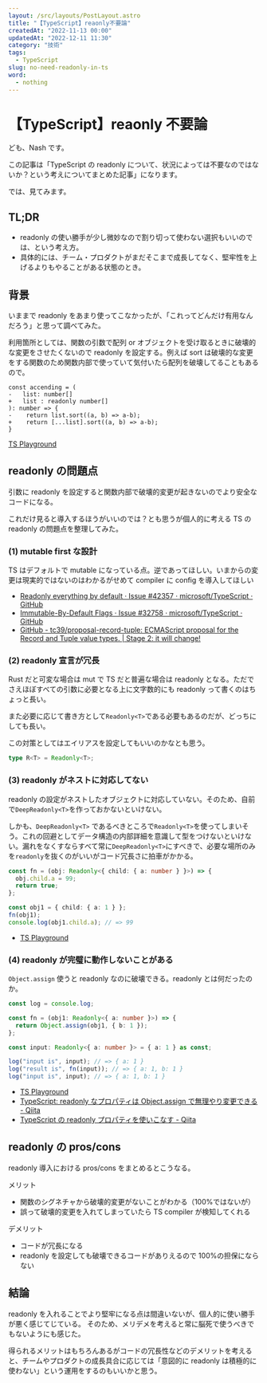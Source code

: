 ```yaml
---
layout: /src/layouts/PostLayout.astro
title: "【TypeScript】reaonly不要論"
createdAt: "2022-11-13 00:00"
updatedAt: "2022-12-11 11:30"
category: "技術"
tags:
  - TypeScript
slug: no-need-readonly-in-ts
word:
  - nothing
---
```


# 【TypeScript】reaonly 不要論

ども、Nash です。

この記事は「TypeScript の readonly について、状況によっては不要なのではないか？という考えについてまとめた記事」になります。

では、見てみます。

## TL;DR

- readonly の使い勝手が少し微妙なので割り切って使わない選択もいいのでは、という考え方。
- 具体的には、チーム・プロダクトがまだそこまで成長してなく、堅牢性を上げるよりもやることがある状態のとき。

## 背景

いままで readonly をあまり使ってこなかったが、「これってどんだけ有用なんだろう」と思って調べてみた。

利用箇所としては、関数の引数で配列 or オブジェクトを受け取るときに破壊的な変更をさせたくないので readonly を設定する。例えば sort は破壊的な変更をする関数のため関数内部で使っていて気付いたら配列を破壊してることもあるので。

```git
const accending = (
-   list: number[]
+   list : readonly number[]
): number => {
-    return list.sort((a, b) => a-b);
+    return [...list].sort((a, b) => a-b);
}
```

[TS Playground](https://www.typescriptlang.org/play?#code/N4KABBYMYPYHYGcAuYCGUoFM4BMCWcA5mALxgAUANnsgFxhwCuAtgEaYBOA2gLoCUYekzadepAHxhQkGR0xJGHOGGrIAdAhgck5cqgA0YVgJKTUAWmPhIAXxDWIsRClUoyXAIyGPABh+GAJkMATmCeAG4HaHhkMDkERko3NAxsfCIqGiQ+SJknTUpMNUoYQnIAIi4cVCJOHnLDcvjElBoGuMwEpIEAeh7TME9AkODvPx4o-JhC4tKKqprCOvby1zAaMHbXAQg+gaGwILBQsZ8JuxBpSHyUdCxcAmIyTLoO1Bx4SgBPBhZ2bn4gl+IgBEikUUgcgUSkGajhrh4Gi0Oj0hmMYIsVhkFzyMRcWVIgy8YF8-kOIwikzxHS6yTuaUeL2yuWuMWmRRKZUqCFQADNMPVGs0kusEJtDMLsmA9pIDkcTiTxlTEOzZlyuDz+YLNmsNlssjtpf1ZcTScNjud7EA)

## readonly の問題点

引数に readonly を設定すると関数内部で破壊的変更が起きないのでより安全なコードになる。

これだけ見ると導入するほうがいいのでは？とも思うが個人的に考える TS の readonly の問題点を整理してみた。

### (1) mutable first な設計

TS はデフォルトで mutable になっている点。逆であってほしい。いまからの変更は現実的ではないのはわかるがせめて compiler に config を導入してほしい

- [Readonly everything by default · Issue #42357 · microsoft/TypeScript · GitHub](https://github.com/microsoft/TypeScript/issues/42357)
- [Immutable-By-Default Flags · Issue #32758 · microsoft/TypeScript · GitHub](https://github.com/microsoft/TypeScript/issues/32758)
- [GitHub - tc39/proposal-record-tuple: ECMAScript proposal for the Record and Tuple value types. | Stage 2: it will change!](https://github.com/tc39/proposal-record-tuple)

### (2) readonly 宣言が冗長

Rust だと可変な場合は mut で TS だと普遍な場合は readonly となる。ただでさえほぼすべての引数に必要となる上に文字数的にも readonly って書くのはちょっと長い。

また必要に応じて書き方として`Readonly<T>`である必要もあるのだが、どっちにしても長い。

この対策としてはエイリアスを設定してもいいのかなとも思う。

```ts
type R<T> = Readonly<T>;
```

### (3) readonly がネストに対応してない

readonly の設定がネストしたオブジェクトに対応していない。そのため、自前で`DeepReadonly<T>`を作っておかないといけない。

しかも、`DeepReadonly<T>` であるべきところで`Readonly<T>`を使ってしまいそう。これの回避としてデータ構造の内部詳細を意識して型をつけないといけない。漏れをなくすならすべて常に`DeepReadonly<T>`にすべきで、必要な場所のみを`readonly`を抜くのがいいがコード冗長さに拍車がかかる。

```ts
const fn = (obj: Readonly<{ child: { a: number } }>) => {
  obj.child.a = 99;
  return true;
};

const obj1 = { child: { a: 1 } };
fn(obj1);
console.log(obj1.child.a); // => 99
```

- [TS Playground](https://www.typescriptlang.org/play?ts=4.9.0-dev.20221007&ssl=8&ssc=35&pln=1&pc=1#code/MYewdgzgLgBAZmGBeGAKEAjAVgLhgJQFMBDAE3ABsBPAHgG8ZgALASwtLweLzAFcBbDIQBOMAL5iAfAEpkkmHQBQMFTExYAdMzakNxZDACchgNzLVwwlF7DEUYb0JmxixaEix1ARgMNt7ThhuGB8xcUUEdGwvaTdwCBAKQg0KEABzKKwvLVZ2PVkAegK5I0NXIA)

### (4) readonly が完璧に動作しないことがある

`Object.assign` 使うと readonly なのに破壊できる。readonly とは何だったのか。

```ts
const log = console.log;

const fn = (obj1: Readonly<{ a: number }>) => {
  return Object.assign(obj1, { b: 1 });
};

const input: Readonly<{ a: number }> = { a: 1 } as const;

log("input is", input); // => { a: 1 }
log("result is", fn(input)); // => { a: 1, b: 1 }
log("input is", input); // => { a: 1, b: 1 }
```

- [TS Playground](https://www.typescriptlang.org/play?ts=4.8.4#code/MYewdgzgLgBANiA5jAvDUkRwKYDoGIDcAUMRtDAGZiowAUIARgFYCMAXDAErYCGAJuDgBPADwBvXpzABXALaNsAJwC+APgCUqNTHHEYBmEuxQZSmgHkW2YFFy8IEAJaIwDFqwA0uxp1YqNQkMYYhVSclgnMAAHGShOHgEhMUlpeUVVHTRUmH8YB3RwaBJiAjoAIijYyIhy7yq4wOCDAHoW7V18vxgwsvLjCBk4GrqDajoGqA0tNo7xLtzvX1ye0qQKyZgnWvqYxubW9pQdealFmGXWVaA)
- [TypeScript: readonly なプロパティは Object.assign で無理やり変更できる - Qiita](https://qiita.com/suin/items/97247695ded57c927316)
- [TypeScript の readonly プロパティを使いこなす - Qiita](https://qiita.com/uhyo/items/0fd033ff1aed9b4b32dd#%E5%9E%8B%E3%82%B7%E3%82%B9%E3%83%86%E3%83%A0%E3%81%A8%E3%81%AE%E9%96%A2%E4%BF%82%E6%B3%A8%E6%84%8F%E7%82%B9)

## readonly の pros/cons

readonly 導入における pros/cons をまとめるとこうなる。

メリット

- 関数のシグネチャから破壊的変更がないことがわかる（100%ではないが）
- 誤って破壊的変更を入れてしまっていたら TS compiler が検知してくれる

デメリット

- コードが冗長になる
- readonly を設定しても破壊できるコードがありえるので 100%の担保にならない

## 結論

readonly を入れることでより堅牢になる点は間違いないが、個人的に使い勝手が悪く感じてじている。
そのため、メリデメを考えると常に脳死で使うべきでもないようにも感じた。

得られるメリットはもちろんあるがコードの冗長性などのデメリットを考えると、チームやプロダクトの成長具合に応じては「意図的に readonly は積極的に使わない」という運用をするのもいいかと思う。
